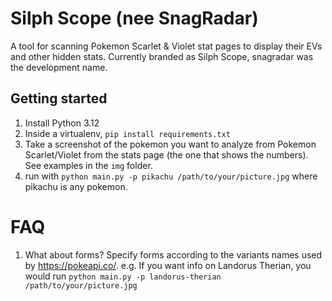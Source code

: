 # Silph Scope (nee SnagRadar)
A tool for scanning Pokemon Scarlet &amp; Violet stat pages to display their EVs and other hidden stats. Currently branded as Silph Scope, snagradar was the development name.

## Getting started
1. Install Python 3.12
2. Inside a virtualenv, `pip install requirements.txt`
3. Take a screenshot of the pokemon you want to analyze from Pokemon Scarlet/Violet from the stats page (the one that shows the numbers). See examples in the `img` folder.
4. run with `python main.py -p pikachu /path/to/your/picture.jpg` where pikachu is any pokemon.

# FAQ
1. What about forms?
Specify forms according to the variants names used by https://pokeapi.co/. e.g. If you want info on Landorus Therian, you would run `python main.py -p landorus-therian /path/to/your/picture.jpg`
   
